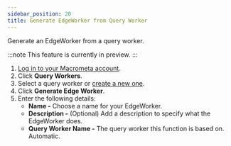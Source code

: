 ```yaml
---
sidebar_position: 20
title: Generate EdgeWorker from Query Worker
---
```


Generate an EdgeWorker from a query worker.

:::note
This feature is currently in preview.
:::

1. [Log in to your Macrometa account](https://auth.paas.macrometa.io/).
1. Click **Query Workers**.
1. Select a query worker or [create a new one](../queryworkers/query-workers.md#create-a-new-query-worker).
1. Click **Generate Edge Worker**.
1. Enter the following details:
    - **Name -** Choose a name for your EdgeWorker.
    - **Description -** (Optional) Add a description to specify what the EdgeWorker does.
    - **Query Worker Name -** The query worker this function is based on. Automatic.

